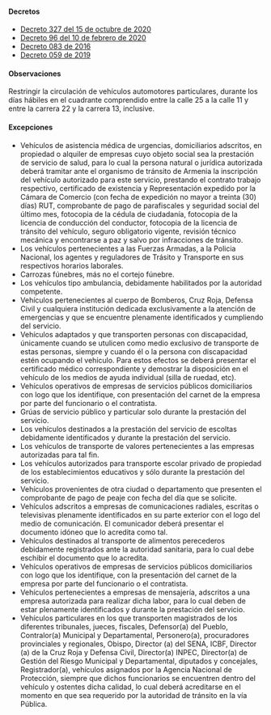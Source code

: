 #### Decretos

- [Decreto 327 del 15 de octubre de 2020](https://www.armenia.gov.co/wp-content/uploads/2020/10/decreto_327_transito.pdf)
- [Decreto 96 del 10 de febrero de 2020](https://armenia.gov.co/wp-content/uploads/2020/2/GACETA_MUNICIPAL_2349-_FEBRERO_10_DE_2020.pdf)
- [Decreto 083 de 2016](https://pyphoy.s3.amazonaws.com/docs/armenia/decreto-083-de-2016.pdf)
- [Decreto 059 de 2019](https://pyphoy.s3.amazonaws.com/docs/armenia/decreto-059-de-2019.pdf)

#### Observaciones

Restringir la circulación de vehículos automotores particulares, durante los días hábiles en el cuadrante comprendido entre la calle 25 a la calle 11 y entre la carrera 22 y la carrera 13, inclusive.

#### Excepciones

- Vehículos de asistencia médica de urgencias, domiciliarios adscritos, en propiedad o alquiler de empresas cuyo objeto social sea la prestación de servicio de salud, para lo cual la persona natural o jurídica autorizada deberá tramitar ante el organismo de tránsito de Armenia la inscripción del vehículo autorizado para este servicio, prestando el contrato trabajo respectivo, certificado de existencia y Representación expedido por la Cámara de Comercio (con fecha de expedición no mayor a treinta (30) días) RUT, comprobante de pago de parafiscales y seguridad social del último mes, fotocopia de la cédula de ciudadanía, fotocopia de la licencia de conducción del conductor, fotocopia de la licencia de tránsito del vehículo, seguro obligatorio vigente, revisión técnico mecánica y encontrarse a paz y salvo por infracciones de tránsito.
- Los vehículos pertenecientes a las Fuerzas Armadas, a la Policia Nacional, los agentes y reguladores de Trásito y Transporte en sus respectivos horarios laborales.
- Carrozas fúnebres, más no el cortejo fúnebre.
- Los vehículos tipo ambulancia, debidamente habilitados por la autoridad competente.
- Vehículos pertenecientes al cuerpo de Bomberos, Cruz Roja, Defensa Civil y cualquiera institución dedicada exclusivamente a la atención de emergencias y que se encuentre plenamente identificados y cumpliendo del servicio.
- Vehículos adaptados y que transporten personas con discapacidad, únicamente cuando se utulicen como medio exclusivo de transporte de estas personas, siempre y cuando él o la persona con discapacidad estén ocupando el vehículo. Para estos efectos se deberá presentar el certificado médico correspondiente y demostrar la disposición en el vehículo de los medios de ayuda individual (silla de ruedad, etc).
- Vehículos operativos de empresas de servicios públicos domiciliarios con logo que los identifique, con presentación del carnet de la empresa por parte del funcionario o el contratista.
- Grúas de servicio público y particular solo durante la prestación del servicio.
- Los vehículos destinados a la prestación del servicio de escoltas debidamente identificados y durante la prestación del servicio.
- Los vehículos de transporte de valores pertenecientes a las empresas autorizadas para tal fin.
- Los vehículos autorizados para transporte escolar privado de propiedad de los establecimientos educativos y sólo durante la prestación del servicio.
- Vehículos provenientes de otra ciudad o departamento que presenten el comprobante de pago de peaje con fecha del día que se solicite.
- Vehículos adscritos a empresas de comunicaciones radiales, escritas o televisivas plenamente identificados en su parte exterior con el logo del medio de comunicación. El comunicador deberá presentar el documento idóneo que lo acredita como tal.
- Vehículos destinados al transporte de alimentos perecederos debidamente registrados ante la autoridad sanitaria, para lo cual debe eschibir el documento que lo acredita.
- Vehículos operativos de empresas de servicios públicos domiciliarios con logo que los identifique, con la presentación del carnet de la empresa por parte del funcionario o el contratista.
- Vehículos pertenecientes a empresas de mensajería, adscritos a una empresa autorizada para realizar dicha labor, para lo cual deben de estar plenamente identificados y durante la prestación del servicio.
- Vehículos particulares en los que transporten magistrados de los diferentes tribunales, jueces, fiscales, Defensor(a) del Pueblo, Contralor(a) Municipal y Departamental, Personero(a), procuradores provinciales y regionales, Obispo, Director (a) del SENA, ICBF, Director (a) de la Cruz Roja y Defensa Civil, Director(a) INPEC, Director(a) de Gestión del Riesgo Municipal y Departamental, diputados y concejales, Registrador(a), vehículos asignados por la Agencia Nacional de Protección, siempre que dichos funcionarios se encuentren dentro del vehículo y ostentes dicha calidad, lo cual deberá acreditarse en el momento en que sea requerido por la autoridad de tránsito en la vía Pública.
